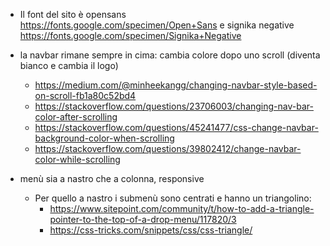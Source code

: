 - Il font del sito è opensans https://fonts.google.com/specimen/Open+Sans e signika negative https://fonts.google.com/specimen/Signika+Negative

- la navbar rimane sempre in cima: cambia colore dopo uno scroll (diventa bianco e cambia il logo)
    -   https://medium.com/@minheekangg/changing-navbar-style-based-on-scroll-fb1a80c52bd4
    -   https://stackoverflow.com/questions/23706003/changing-nav-bar-color-after-scrolling
    -   https://stackoverflow.com/questions/45241477/css-change-navbar-background-color-when-scrolling
    -   https://stackoverflow.com/questions/39802412/change-navbar-color-while-scrolling

- menù sia a nastro che a colonna, responsive
    -   Per quello a nastro i submenù sono centrati e hanno un triangolino:
        -   https://www.sitepoint.com/community/t/how-to-add-a-triangle-pointer-to-the-top-of-a-drop-menu/117820/3
        -   https://css-tricks.com/snippets/css/css-triangle/